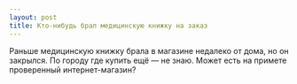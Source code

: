 ```yaml
---
layout: post 
title: Кто-нибудь брал медицинскую книжку на заказ 
--- 
```

Раньше медицинскую книжку брала в магазине недалеко от дома, но он закрылся. По городу где купить ещё — не знаю. Может есть на примете проверенный интернет-магазин?